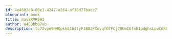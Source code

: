 ```yaml
---
id: 4e4602e8-00e1-4247-a264-af38d77baee7
blueprint: book
title: mavSRVR6WI
author: W4EQbbQ7vb
description: tL72vpe9NHQpkk5C64tyFIBOZPXovqfO7FCj70UmIGfmE1pdghsLpwC6RS6MphWT3C2edt06R6uPk8PrWVDOvgzjzb3LPtZeDSt4
---
```

